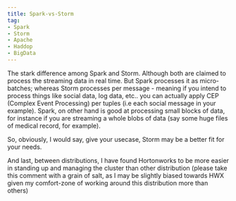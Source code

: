 ```yaml
---
title: Spark-vs-Storm
tag:
- Spark
- Storm
- Apache
- Haddop
- BigData
---
```

The stark difference among Spark and Storm. Although both are claimed to process the streaming data in real time. But Spark processes it as micro-batches; whereas Storm processes per message - meaning if you intend to process things like social data, log data, etc.. you can actually apply CEP (Complex Event Processing) per tuples (i.e each social message in your example).  Spark, on other hand is good at processing small blocks of data, for instance if you are streaming a whole blobs of data (say some huge files of medical record, for example).

So, obviously, I would say, give your usecase, Storm may be a better fit for your needs.

And last, between distributions, I have found Hortonworks to be more easier in standing up and managing the cluster than other distribution (please take this comment with a grain of salt, as I may be slightly biased towards HWX given my comfort-zone of working around this distribution more than others)
